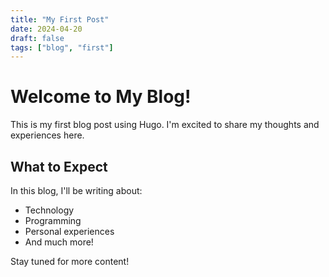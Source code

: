 ```yaml
---
title: "My First Post"
date: 2024-04-20
draft: false
tags: ["blog", "first"]
---
```


# Welcome to My Blog!

This is my first blog post using Hugo. I'm excited to share my thoughts and experiences here.

## What to Expect

In this blog, I'll be writing about:
- Technology
- Programming
- Personal experiences
- And much more!

Stay tuned for more content!
